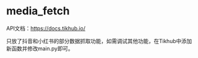 # media_fetch
API文档：https://docs.tikhub.io/

只放了抖音和小红书的部分数据抓取功能，如需调试其他功能，在Tikhub中添加新函数并修改main.py即可。
